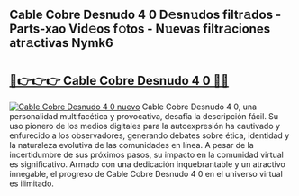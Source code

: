 ## Cable Cobre Desnudo 4 0 D𝚎sn𝚞dos filtr𝚊dos - Parts-xao Vid𝚎os f𝚘tos - N𝚞evas filtr𝚊ciones atr𝚊ctivas Nymk6

# <h2><a href="http://mb9ufos.tromn.icu/?c=Cable+Cobre+Desnudo+4+0">🔗👉👉👉 Cable Cobre Desnudo 4 0 🔗🔗</a></h2>

[![Cable Cobre Desnudo 4 0 nuevo](https://i.imgur.com/pEAQMta.gif)](http://mb9ufos.tromn.icu/?c=Cable+Cobre+Desnudo+4+0)
Cable Cobre Desnudo 4 0, una personalidad multifacética y provocativa, desafía la descripción fácil. Su uso pionero de los medios digitales para la autoexpresión ha cautivado y enfurecido a los observadores, generando debates sobre ética, identidad y la naturaleza evolutiva de las comunidades en línea. A pesar de la incertidumbre de sus próximos pasos, su impacto en la comunidad virtual es significativo. Armado con una dedicación inquebrantable y un atractivo innegable, el progreso de Cable Cobre Desnudo 4 0 en el universo virtual es ilimitado.
